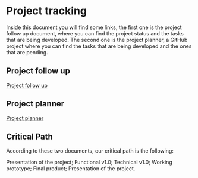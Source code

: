 # Project tracking

Inside this document you will find some links, the first one is the project follow up document, where you can find the project status and the tasks that are being developed. The second one is the project planner, a GitHub project where you can find the tasks that are being developed and the ones that are pending.

## Project follow up

[Project follow up](https://docs.google.com/spreadsheets/d/1jwxQr9kJG0H953cxi_KhxmUx7Of77138Xc5UtYZcYdA/edit?usp=sharing)

## Project planner

[Project planner](https://github.com/orgs/algosup/projects/14/views/3)

## Critical Path

According to these two documents, our critical path is the following:

Presentation of the project;
Functional v1.0;
Technical v1.0;
Working prototype;
Final product;
Presentation of the project.

